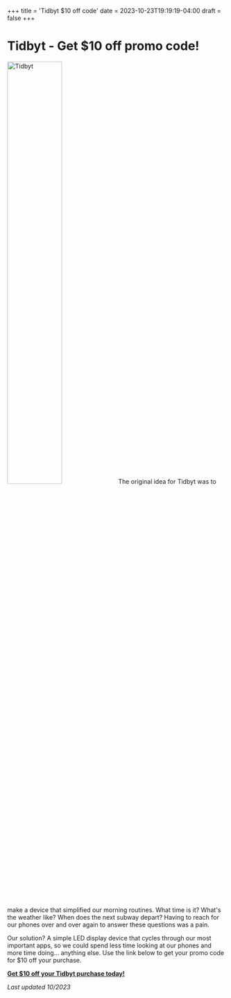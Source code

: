 +++
title = 'Tidbyt $10 off code'
date = 2023-10-23T19:19:19-04:00
draft = false
+++

# Tidbyt - Get $10 off promo code!


<img src="https://tidbyt.com/cdn/shop/files/mlb-nyy-mil_soona_1.png"
         width=50% alt="Tidbyt">
The original idea for Tidbyt was to make a device that simplified our morning routines. What time is it? What's the weather like? When does the next subway depart? Having to reach for our phones over and over again to answer these questions was a pain.

Our solution? A simple LED display device that cycles through our most important apps, so we could spend less time looking at our phones and more time doing... anything else. Use the link below to get your promo code for $10 off your purchase.

[**Get $10 off your Tidbyt purchase today!** ](http://out.referrals.directory/ILa4H2)

*Last updated 10/2023*
